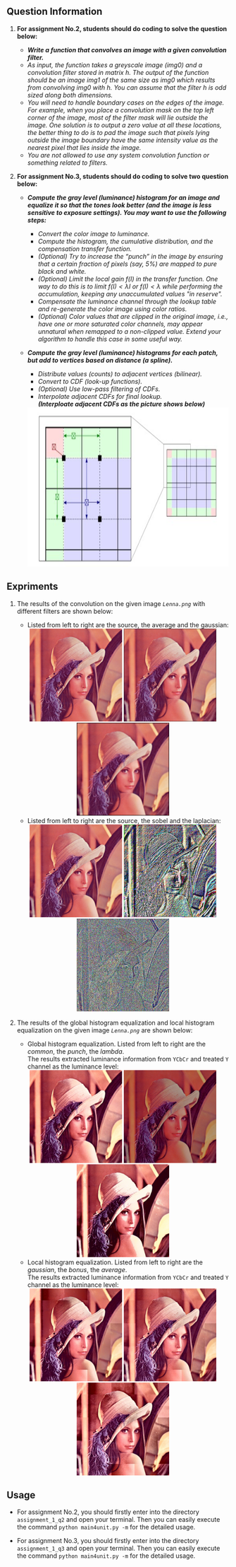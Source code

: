 ## Question Information

1. **For assignment No.2, students should do coding to solve the question below:**  
    - ***Write a function that convolves an image with a given convolution filter.***
    - *As input, the function takes a greyscale image $(img0)$ and a convolution filter stored in matrix $h$. The output of the function should be an image $img1$ of the same size as $img0$ which results from convolving $img0$ with $h$. You can assume that the filter $h$ is odd sized along both dimensions.*
    - *You will need to handle boundary cases on the edges of the image. For example, when you place a convolution mask on the top left corner of the image, most of the filter mask will lie outside the image. One solution is to output a zero value at all these locations, the better thing to do is to pad the image such that pixels lying outside the image boundary have the same intensity value as the nearest pixel that lies inside the image.*
    - *You are not allowed to use any system convolution function or something related to filters.*

2. **For assignment No.3, students should do coding to solve two question below:**  
    - ***Compute the gray level (luminance) histogram for an image and equalize it so that the tones look better (and the image is less sensitive to exposure settings). You may want to use the following steps:***
        - *Convert the color image to luminance.*
        - *Compute the histogram, the cumulative distribution, and the compensation transfer function.*
        - *(Optional) Try to increase the “punch” in the image by ensuring that a certain fraction of pixels (say, 5%) are mapped to pure black and white.*
        - *(Optional) Limit the local gain $f(I)$ in the transfer function. One way to do this is to limit $f(I) < \lambda I$ or $f(I) < \lambda$ while performing the accumulation, keeping any unaccumulated values "in reserve".*
        - *Compensate the luminance channel through the lookup table and re-generate the color image using color ratios.*
        - *(Optional) Color values that are clipped in the original image, i.e., have one or more saturated color channels, may appear unnatural when remapped to a non-clipped value. Extend your algorithm to handle this case in some useful way.*

    - ***Compute the gray level (luminance) histograms for each patch, but add to vertices based on distance (a spline).***
        - *Distribute values (counts) to adjacent vertices (bilinear).*
        - *Convert to CDF (look-up functions).*
        - *(Optional) Use low-pass filtering of CDFs.*
        - *Interpolate adjacent CDFs for final lookup.*  
        ***(Interploate adjacent CDFs as the picture shows below)***
         <div align=center><img width="600" height="360" src="https://github.com/SinestroEdmonce/ComputerVision/raw/master/CV_Assignment_1/img/adaptively_local_hist_eq.jpg"/></div>
        

## Expriments

1. The results of the convolution on the given image *``Lenna.png``* with different filters are shown below:  

    - Listed from left to right are the source, the average and the gaussian:  
    
    <div align=center><img width="210" height="210" src="https://github.com/SinestroEdmonce/ComputerVision/raw/master/CV_Assignment_1/resource/Lenna.png"/> <img width="210" height="210" src="https://github.com/SinestroEdmonce/ComputerVision/raw/master/CV_Assignment_1/results/Lenna_average.jpg"/> <img width="210" height="210" src="https://github.com/SinestroEdmonce/ComputerVision/raw/master/CV_Assignment_1/results/Lenna_gaussian.jpg"/></div>

    - Listed from left to right are the source, the sobel and the laplacian:  

    <div align=center><img width="210" height="210" src="https://github.com/SinestroEdmonce/ComputerVision/raw/master/CV_Assignment_1/resource/Lenna.png"/> <img width="210" height="210" src="https://github.com/SinestroEdmonce/ComputerVision/raw/master/CV_Assignment_1/results/Lenna_sobel.jpg"/> <img width="210" height="210" src="https://github.com/SinestroEdmonce/ComputerVision/raw/master/CV_Assignment_1/results/Lenna_laplacian.jpg"/></div>

2. The results of the global histogram equalization and local histogram equalization on the given image *``Lenna.png``* are shown below:

    - Global histogram equalization. Listed from left to right are the *common*, the *punch*, the *lambda*.  
    The results extracted luminance information from ``YCbCr`` and treated ``Y`` channel as the luminance level:

    <div align=center><img width="210" height="210" src="https://github.com/SinestroEdmonce/ComputerVision/raw/master/CV_Assignment_1/results/Lenna_ycbcr_common.jpg"/> <img width="210" height="210" src="https://github.com/SinestroEdmonce/ComputerVision/raw/master/CV_Assignment_1/results/Lenna_ycbcr_lambda0.7.jpg"/> <img width="210" height="210" src="https://github.com/SinestroEdmonce/ComputerVision/raw/master/CV_Assignment_1/results/Lenna_ycbcr_punch0.4.jpg"/></div>

    - Local histogram equalization. Listed from left to right are the *gaussian*, the *bonus*, the *average*.  
    The results extracted luminance information from ``YCbCr`` and treated ``Y`` channel as the luminance level:

    <div align=center><img width="210" height="210" src="https://github.com/SinestroEdmonce/ComputerVision/raw/master/CV_Assignment_1/results/Lenna_ycbcr_gaussian.jpg"/> <img width="210" height="210" src="https://github.com/SinestroEdmonce/ComputerVision/raw/master/CV_Assignment_1/results/Lenna_ycbcr_bonus.jpg"/> <img width="210" height="210" src="https://github.com/SinestroEdmonce/ComputerVision/raw/master/CV_Assignment_1/results/Lenna_ycbcr_average.jpg"/></div>

## Usage

- For assignment No.2, you should firstly enter into the directory ``assignment_1_q2`` and open your terminal. Then you can easily execute the command ``python main4unit.py -m`` for the detailed usage.

- For assignment No.3,  you should firstly enter into the directory ``assignment_1_q3`` and open your terminal. Then you can easily execute the command ``python main4unit.py -m`` for the detailed usage.